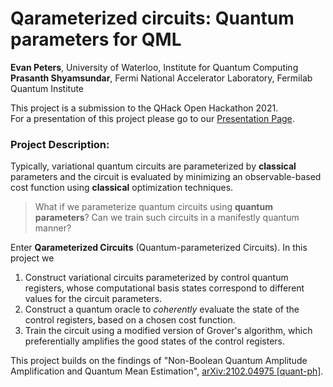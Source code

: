 # Qarameterized circuits: Quantum parameters for QML

**Evan Peters**, University of Waterloo, Institute for Quantum Computing  
**Prasanth Shyamsundar**, Fermi National Accelerator Laboratory, Fermilab Quantum Institute

This project is a submission to the QHack Open Hackathon 2021.  
For a presentation of this project please go to our [Presentation Page](https://peterse.github.io/groveropt).

### Project Description: 

Typically, variational quantum circuits are parameterized by **classical** parameters and the circuit is evaluated by minimizing an observable-based cost function using **classical** optimization techniques.

> What if we parameterize quantum circuits using **quantum parameters**?
Can we train such circuits in a manifestly quantum manner?

Enter **Qarameterized Circuits** (Quantum-parameterized Circuits). In this project we

1. Construct variational circuits parameterized by control quantum registers, whose computational basis states correspond to different values for the circuit parameters.
2. Construct a quantum oracle to *coherently* evaluate the state of the control registers, based on a chosen cost function.
3. Train the circuit using a modified version of Grover's algorithm, which preferentially amplifies the good states of the control registers.

This project builds on the findings of "Non-Boolean Quantum Amplitude Amplification and Quantum Mean Estimation", [arXiv:2102.04975 [quant-ph]](https://arxiv.org/abs/2102.04975).